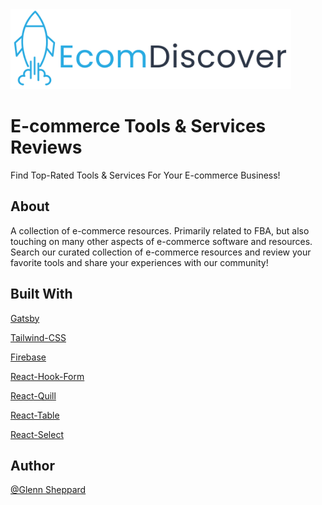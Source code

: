 <img src="/src/images/logo_ecomdiscover.png" alt="EcomDiscover Logo" height="128" />

# E-commerce Tools & Services Reviews

Find Top-Rated Tools & Services For Your E-commerce Business!

## About

A collection of e-commerce resources. Primarily related to FBA, but also touching on many other aspects of e-commerce software and resources. 
Search our curated collection of e-commerce resources and review your favorite tools and share your experiences with our community!


## Built With

[Gatsby](https://github.com/gatsbyjs/gatsby)

[Tailwind-CSS](https://tailwindcss.com)

[Firebase](https://firebase.io)

[React-Hook-Form](https://react-hook-form.com/)

[React-Quill](https://github.com/zenoamaro/react-quill)

[React-Table](https://github.com/tannerlinsley/react-table)

[React-Select](https://react-select.com/home)

## Author

[@Glenn Sheppard](https://glennsheppard.dev)
                           